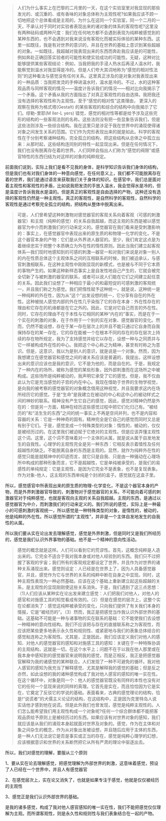 <blockquote data-pid="L4YlzbhI">人们为什么事实上在巴黎的二月里的一天，在这个实验室里对我显现的那些发光的、或沉重的、或有香味的对象总体称为主观性呢?如果我应该不顾一切地把这个总体看成是主观的，为什么在这同一个实验室，同一个二月的一天，不承认对于同时对实验者表现出来的诸对象的体系的客观性呢?这里没有两种砝码或两种尺度：我们在任何地方都不会遇到表现为纯粹被感觉到的某种东西的，也不会遇到对我来说没有客观化而被实际体验的某种东西。这里一如既往，我是有对世界的意识的，并且在世界的基础上意识到某些超越的对象。一如既往，我超越对我表现出来的东西而奔赴我应该是的可能性，例如奔赴正确回答实验者的可能性和使实验成功的可能性。无疑，这种对比能够提供某些客观结论：例如，当我把我的手浸人热水后再浸人温水时，我能察觉到温水对我显得是冷的。但是人们夸大其词地称为“感觉的相对性法则”的这种看法与感觉没有任何关系。这里真正涉及的是对象对我表现出来的一种品质：当我把发烫的手伸进温水时，温水是冷的。不过，水的这种客观品质与同样客观的情况——温度计告诉我们的情况―—相对比向我揭示了一个矛盾。这个矛盾从我的方面指出了对真正客观性的自由选择。我把我还没有选择的客观性称为主观性。至于“感觉的相对性”这类理由， 更深入的观察在我称为格式塔(Gestalt) 的某些客观的和综合的结构中向我揭示了它们。缪勒-里耶(M ller-L yers) 错觉，感觉的相对性等都是给予涉及这些完形的结构的一些客观法则的名称。这些法则没有把一些显象告诉我们，但是这些法则涉及一些综合结构。我在这里只是涉足于我在世界中的涌现使得诸对象之间发生关系的范围。它们作为完形表现出来的就是如此。科学的客观性在于分别考察诸种结构，完全孤立的结构，把这些结构从总体之中孤立出来：从那时起，这些结构连同别的特性一起显现出来。但是在任何情况下，我们也没有脱离存在着的世界。人们同样会指出人们称为“感觉的阀限”或感官特性的东西归结为对这样的对象的纯粹规定。</blockquote><p data-pid="Ezk08G2W">前面我们说到，实际上我们是看不见我的身体，是科学知识告诉我们身体的结构，但是我们也有对我们身体的一种意向感觉，在任何意义上，我们都不可能脱离存在着的世界，我们是通过语言来获取我们关于身体的知识。在感官中，我们总是面对着主观性和客观性的矛盾，比如说我把发烫的手放入温水，我会觉得水是冷的，但是温度计告诉我我水是温的。但是真正的客观性是自由选择的产物，这种还没有选择的客观性仍然是一种主观性。真正的客观性，是自然科学的客观性，自然科学的客观性是通过考察完全孤立的结构，把结构从整体中脱离出来。</p><blockquote data-pid="3S9x_Hbu">可是，人们曾希望这种刺激物对感觉器官的客观关系向着客观（可感的刺激器官）和主观（纯粹的感觉）的关系自我超越，而这主观的东西是被以感觉器官为中介而刺激我们的行动来定义的。感觉器官在我们看来是受刺激影响的：事实上，在感觉器官中表现出来的原生质的和物理一化学的变化，不是这个器官本身的产物：它们是从外界进人器官的。至少，我们肯定这点是为着继续忠实于把整个本质确立为外在性的惰性原则。因此当我们建立起客观体系—我们现时地感知到的可感的刺激—器官一和对我们来说是对象一别人的内在性质总体这个主观体系之间的互相联系的时候，我们被迫承认，与感官刺激相联系，在这种主观性中刚刚显现的新模式，也是被与不同于它本质的事物产生的。如果这种新样态事实上是自发性地自己产生的，它就会被完全切新了与被刺激的器官的联系，或者可以说人们能在它们之间建立起任意的关系。因此我们设想了一种相应于最小的和最短促的可感刺激的客观统一，并且我们称之为感觉。我们把惰性赋予这种统一，就是说，这种统一是一种纯粹的外在性，因为从“这个”出发设想的统一，它分享有自在的外在性。这种被抛人感觉内部的外在性几乎染指了它的存在本身：外在性存在的理由和它存在的机缘都是在它之外的。因此，它是对它自己而言的外在性。同时，它存在的理由不在于本性与它相同的某种“内在的”事实，而是在于一个实在的刺激的对象，在于作用于一个别的实在对象、感觉器官的变化。然而，仍然不能设想，存在于某一存在层次上的并且不能只通过它自身而自我保持存在的某一存在，它的存在能被一个在根本不同的存在的存在层次上持续的存在物所规定，我为了支持感觉并给它以存在，设想一种与之同质并与它一样被构成外在性的中心。我把这个中心称之为精神，甚至有时称之为意识。但是，这意识，我以为是别人的意识，就是说是一个对象。然而，因为我想建立在感觉器官和感觉之间的诸关系应该是普遍的，我提出，这样设想出来的意识应该也是我的意识，它不是为他的，而是自在的。于是，我规定了一种内在的场所，被称为感觉的某些形象，因外部刺激而在这场所之中被构成。这些场所是纯粹被动的，我声明它承受了它的感觉。但是，我不仅由此认为它是充当感觉的子宫的内在中心。我现在借助于世界的生物学视觉，是向我的被考察的感觉器官的对象概念借用这种视觉，并且我要求这内在场所经历它的感觉。于是“生命”是我建立在被动的中心和这中心的被动样式之间的神妙的联系。精神没有产生它自己的感觉，因此，感觉对精神仍然是外在的：但是另一方面，精神在经历这些感觉过程中把它们化归己有。“被经历的”和“活生生的东西”之间的统一事实上不再是空间并列，也不是内容和容器的关系：它是一种神奇的固有。精神完全是它自己的感觉而同时又总是有别于它们。于是，感觉变成一个特殊类型的对象：惰性的，被动的，仅仅是被经历过的。在这里我们被迫赋于它绝对的主观性。但是应该弄懂主观性这个词。这里，这个词不意味着对一个主体的从属，就是说从属于自发地发生的自我性。心理学的主观性完全是另一种东西：它相反表示着情性及任何超越性的缺乏。不能脱离自身的东西是主观的。显然，就作为纯粹外在性的感觉只能是就精神中的印迹而言，就它只是自我、只是由一种骚动在心理场所中构成的那种形象而言，它不是超越性，它是单纯被承受的，是我们的易感性的单纯规定：它是主观性，是因为它完全不是表象，也不是复现表象。作为对象-他人，这主观的东西单纯是个封闭的盒子。感觉就在这盒子里。</blockquote><p data-pid="syyePHkT">所以，感觉感官中所表现出来的原生质的物理-化学变化，不是这个器官本身的产物，而是外界刺激器官导致的，刺激物对于感觉器官的关系，不可能向着可感的刺激器官对于纯粹感觉，也就是客观向主观的关系自我超越。主观的东西，是通过以感觉器官为中介，而刺激我们的行动来定义的。我们所说的感觉，实际上是一种最小的可感刺激的客观统一，所以感觉是一种特殊类型的对象，是惰性的，被动的，他是纯粹的外在性。所以感觉所谓的“主观性”，并非是一个主体自发地发生的自我性的从属。</p><p data-pid="AvLdfMcl">所以我们要从实在论出发去理解感觉，感觉是外界刺激，但是同时又是我们所经历的，感觉是我们认识外界事物的基础。他不是一个精神的意向性活动。</p><blockquote data-pid="TMXIAoUn">感觉的概念就是这样。人们可以看到它的荒谬性。首先，这概念纯粹是人造出来的。它完全不适合于我对我本身或对他人经验到的东西。我们只不过把握了客观的宇宙；我们所有的客观规定都设定了世界，并且作为对世界的诸种关系涌现出来。感觉则设定：人已经是在世界上了，因为人具备感觉器官，并且，感觉作为它与世界的关系的纯粹中断在自身之中显现。同时，这种主观性表现为一种必然基础，应该在这个基础上重新建立起这些超越的关系，是主观性的显现刚刚使这些关系消失。于是，我们遇到了这三点思想：<br>（1)人们应该从某种实在论出发来建立感觉：人们把我们对他人，对他人的感官和对施感工具的知觉看成有效的。（2）但是在感觉的层次上，这整个实在论都消失了：感觉这纯粹被承受的变化，只向我们提供了有关我们本身的情报，它是“被经历的”。（3）然而，我正是把感觉当作我认识外部世界的基础。这基础不可能是一种与诸事物的实在联系的基础：它不能使我们去设想一种精神的意向性结构。我们不应该把与存在的直接联系称之为客观性，而应该把某些更多地表示永久性和规则性、或紧密地与我们的表象总体结合的感觉粘连称之为客观性。尤其是，正是因此，我们应该定义我们对他人的感知、对他人的感觉器官的感知和对施感工具的感知：关键在于一种特殊协调的主观结构，这就是一切。在这个水平上；问题不在于以我在他人那里或在我本身中感知到的感觉器官来说明我的感觉，而是正相反，我正是把感觉器官解释为我的诸感觉的某种联合。人们发现了一种不可避免的循环。我对他人感官的感知为我充当了解释感觉、尤其是解释我的感觉的基础；但是反之亦然，如此设想的我的诸种感觉构成了我对他人感官的感知的唯一实在性。在这个循环中，对象是同一个：他人的感觉器官既没有同样的本性也没有对它的任何一个显现来说的同样的真理。它首先是实在，而且恰恰因为它是实在，它奠定了反驳它的学说的基础。表面看来，古典的感觉理论的结构，恰是!“说谎者”的犬儒主义论证的结构，在这结构中，正是因为克里特岛人说实话他才感到他在说谎。但是此外我们也曾发现，感觉是纯粹主观性的。人们怎么能希望我们用主观性构成一个对象呢?任何一个综合群体都不能把客观品质给予原则上是被经历过的东西。如果应该有对世界对象的感知，我们就应该是从我们的涌现本身起就面对世界及对象的。感觉，作为在主体和对象之间杂生的概念，作为从对象出发被设想，并且随后应用于主体的东西，是一种人们无法说它是否是事实或正当的存在，感觉是纯粹心理学的幻想，应该根据意识和世界的关系断然把它从所有严肃的理论中驱逐出去。</blockquote><p data-pid="-2xTO8U_">所以，我们对感觉的理解，要服从三个原则</p><p data-pid="U66lmXr1">1、要从实在论去理解感觉，把感觉理解为外部世界的刺激，这意味着感觉，预设了人已经在一个世界中，并且人有感觉器官</p><p data-pid="VsW2Wj-6">2、在感觉层次上，实在论又消失了，也就是如果专注于感觉，他就是仅仅被经历的主观性</p><p data-pid="n6fFpzuG">3、感觉正是我们认识外部世界的基础。</p><p data-pid="oGCjgSO1">是我的诸多感觉，构成了我对他人感官感知的唯一实在性，我们不能把感觉仅仅理解为主观。而所谓客观性，则是永久性和规则性与我们表象结合在一起的产物。</p>